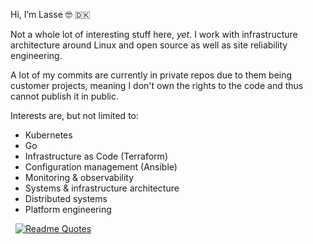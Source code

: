 Hi, I’m Lasse 🤓 🇩🇰

Not a whole lot of interesting stuff here, *yet*. I work with infrastructure architecture around Linux and open source as well as site reliability engineering.


A lot of my commits are currently in private repos due to them being customer projects, meaning I don't own the rights to the code and thus cannot publish it in public.

Interests are, but not limited to:
- Kubernetes
- Go
- Infrastructure as Code (Terraform)
- Configuration management (Ansible)
- Monitoring & observability
- Systems & infrastructure architecture
- Distributed systems
- Platform engineering

&nbsp;
[![Readme Quotes](https://quotes-github-readme.vercel.app/api?type=horizontal&theme=nord)](https://github.com/piyushsuthar/github-readme-quotes)
